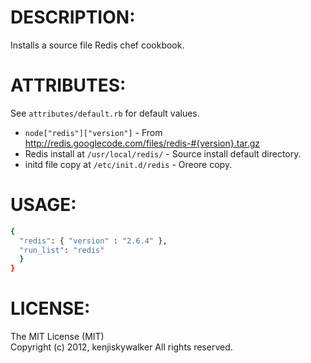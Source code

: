 DESCRIPTION:
===========

Installs a source file Redis chef cookbook.


ATTRIBUTES:
==========

See `attributes/default.rb` for default values.

* `node["redis"]["version"]` - From http://redis.googlecode.com/files/redis-#{version}.tar.gz
* Redis install at `/usr/local/redis/` - Source install default directory.
* initd file copy at `/etc/init.d/redis` - Oreore copy.


USAGE:
=====

```bash
{
  "redis": { "version" : "2.6.4" },
  "run_list": "redis"
  }
}
```


LICENSE:
==================

The MIT License (MIT)  
Copyright (c) 2012, kenjiskywalker All rights reserved.
